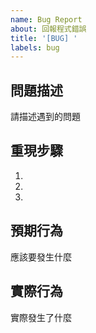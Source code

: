```yaml
---
name: Bug Report
about: 回報程式錯誤
title: '[BUG] '
labels: bug
---
```


## 問題描述
請描述遇到的問題

## 重現步驟
1. 
2. 
3. 

## 預期行為
應該要發生什麼

## 實際行為
實際發生了什麼

<!-- 新手友善附註 -->
<!--
這個檔案是 GitHub Issue 的錯誤回報模板。
只要在專案裡建立 Issue，會自動套用這個格式。
請依照每個欄位填寫，讓開發者能快速理解與重現問題。
如果不確定怎麼填，可以簡單描述遇到的狀況和操作步驟。
這樣能幫助團隊更有效率地修正 bug！
-->